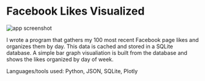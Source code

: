 # Facebook Likes Visualized

![app screenshot](https://joshwalk.github.io/images/206_proj_1.png)

I wrote a program that gathers my 100 most recent Facebook page likes and organizes them by day. This data is cached and stored in a SQLite database. A simple bar graph visualiation is built from the database and shows the likes organized by day of week.

Languages/tools used: Python, JSON, SQLite, Plotly
